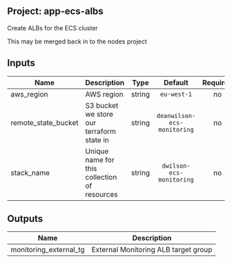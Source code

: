 ## Project: app-ecs-albs

Create ALBs for the ECS cluster

This may be merged back in to the nodes project



## Inputs

| Name | Description | Type | Default | Required |
|------|-------------|:----:|:-----:|:-----:|
| aws_region | AWS region | string | `eu-west-1` | no |
| remote_state_bucket | S3 bucket we store our terraform state in | string | `deanwilson-ecs-monitoring` | no |
| stack_name | Unique name for this collection of resources | string | `dwilson-ecs-monitoring` | no |

## Outputs

| Name | Description |
|------|-------------|
| monitoring_external_tg | External Monitoring ALB target group |

